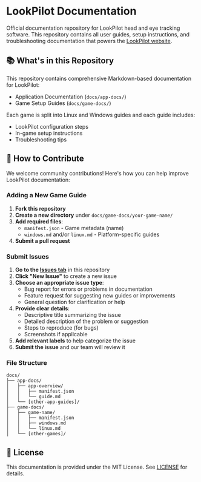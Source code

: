 # LookPilot Documentation

Official documentation repository for LookPilot head and eye tracking software. This repository contains all user guides, setup instructions, and troubleshooting documentation that powers the [LookPilot website](https://lookpilot.app).

## 📚 What's in this Repository

This repository contains comprehensive Markdown-based documentation for LookPilot:

- Application Documentation (`docs/app-docs/`)
- Game Setup Guides (`docs/game-docs/`)

Each game is split into Linux and Windows guides and each guide includes:
- LookPilot configuration steps
- In-game setup instructions
- Troubleshooting tips

## 🤝 How to Contribute

We welcome community contributions! Here's how you can help improve LookPilot documentation:

### Adding a New Game Guide

1. **Fork this repository**
2. **Create a new directory** under `docs/game-docs/your-game-name/`
3. **Add required files**:
   - `manifest.json` - Game metadata (name)
   - `windows.md` and/or `linux.md` - Platform-specific guides
4. **Submit a pull request**

### Submit Issues

1. **Go to the [Issues tab](https://github.com/your-repo/lookpilot-docs/issues)** in this repository
2. **Click "New Issue"** to create a new issue
3. **Choose an appropriate issue type**:
   - Bug report for errors or problems in documentation
   - Feature request for suggesting new guides or improvements
   - General question for clarification or help
4. **Provide clear details**:
   - Descriptive title summarizing the issue
   - Detailed description of the problem or suggestion
   - Steps to reproduce (for bugs)
   - Screenshots if applicable
5. **Add relevant labels** to help categorize the issue
6. **Submit the issue** and our team will review it

### File Structure

```
docs/
├── app-docs/
│   ├── app-overview/
│   │   ├── manifest.json
│   │   └── guide.md
│   └── [other-app-guides]/
├── game-docs/
│   ├── game-name/
│   │   ├── manifest.json
│   │   ├── windows.md
│   │   └── linux.md
│   └── [other-games]/
```
## 📝 License

This documentation is provided under the MIT License. See [LICENSE](LICENSE) for details.
